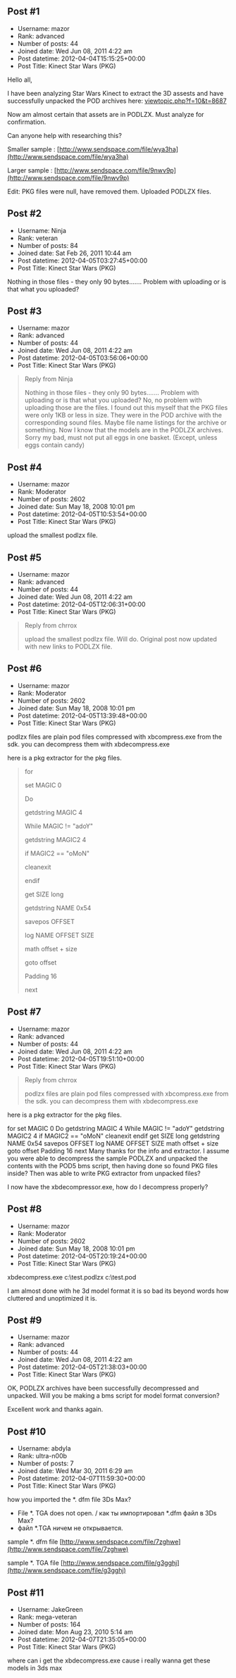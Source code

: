 ## Post #1
- Username: mazor
- Rank: advanced
- Number of posts: 44
- Joined date: Wed Jun 08, 2011 4:22 am
- Post datetime: 2012-04-04T15:15:25+00:00
- Post Title: Kinect Star Wars (PKG)

Hello all,

I have been analyzing Star Wars Kinect to extract the 3D assests and have successfully unpacked the POD archives here:
[viewtopic.php?f=10&t=8687](http://forum.xentax.com/viewtopic.php?f=10&t=8687)

Now am almost certain that assets are in PODLZX. Must analyze for confirmation.

Can anyone help with researching this? 

Smaller sample : [http://www.sendspace.com/file/wya3ha](http://www.sendspace.com/file/wya3ha)

Larger sample : [http://www.sendspace.com/file/9nwv9p](http://www.sendspace.com/file/9nwv9p)

Edit: PKG files were null, have removed them. Uploaded PODLZX files.
## Post #2
- Username: Ninja
- Rank: veteran
- Number of posts: 84
- Joined date: Sat Feb 26, 2011 10:44 am
- Post datetime: 2012-04-05T03:27:45+00:00
- Post Title: Kinect Star Wars (PKG)

Nothing in those files - they only 90 bytes.......
Problem with uploading or is that what you uploaded?
## Post #3
- Username: mazor
- Rank: advanced
- Number of posts: 44
- Joined date: Wed Jun 08, 2011 4:22 am
- Post datetime: 2012-04-05T03:56:06+00:00
- Post Title: Kinect Star Wars (PKG)

> Reply from Ninja
>
> Nothing in those files - they only 90 bytes.......
Problem with uploading or is that what you uploaded?
No, no problem with uploading those are the files. I found out this myself that the PKG files were only 1KB or less in size. They were in the POD archive with the corresponding sound files. Maybe file name listings for the archive or something. Now I know that the models are in the PODLZX archives.
Sorry my bad, must not put all eggs in one basket. (Except, unless eggs contain candy)
## Post #4
- Username: mazor
- Rank: Moderator
- Number of posts: 2602
- Joined date: Sun May 18, 2008 10:01 pm
- Post datetime: 2012-04-05T10:53:54+00:00
- Post Title: Kinect Star Wars (PKG)

upload the smallest podlzx file.
## Post #5
- Username: mazor
- Rank: advanced
- Number of posts: 44
- Joined date: Wed Jun 08, 2011 4:22 am
- Post datetime: 2012-04-05T12:06:31+00:00
- Post Title: Kinect Star Wars (PKG)

> Reply from chrrox
>
> upload the smallest podlzx file.
Will do. Original post now updated with new links to PODLZX file.
## Post #6
- Username: mazor
- Rank: Moderator
- Number of posts: 2602
- Joined date: Sun May 18, 2008 10:01 pm
- Post datetime: 2012-04-05T13:39:48+00:00
- Post Title: Kinect Star Wars (PKG)

podlzx files are plain pod files compressed with xbcompress.exe from the sdk.
you can decompress them with xbdecompress.exe

here is a pkg extractor for the pkg files.

> for
>
> set MAGIC 0
>
> Do
>
> getdstring MAGIC 4
>
> While MAGIC != "adoY"
>
> getdstring MAGIC2 4
>
> if MAGIC2 == "oMoN"
>
> cleanexit
>
> endif
>
> get SIZE long
>
> getdstring NAME 0x54
>
> savepos OFFSET
>
> log NAME OFFSET SIZE
>
> math offset + size
>
> goto offset
>
> Padding 16
>
> next
## Post #7
- Username: mazor
- Rank: advanced
- Number of posts: 44
- Joined date: Wed Jun 08, 2011 4:22 am
- Post datetime: 2012-04-05T19:51:10+00:00
- Post Title: Kinect Star Wars (PKG)

> Reply from chrrox
>
> podlzx files are plain pod files compressed with xbcompress.exe from the sdk.
you can decompress them with xbdecompress.exe

here is a pkg extractor for the pkg files.

for
set MAGIC 0
Do
getdstring MAGIC 4
While MAGIC != "adoY"
getdstring MAGIC2 4
if MAGIC2 == "oMoN"
cleanexit
endif
get SIZE long
getdstring NAME 0x54
savepos OFFSET
log NAME OFFSET SIZE
math offset + size
goto offset
Padding 16
next
Many thanks for the info and extractor. I assume you were able to decompress the sample PODLZX and unpacked the contents with the POD5 bms script, then having done so found PKG files inside? Then was able to write PKG extractor from unpacked files?

I now have the xbdecompressor.exe, how do I decompress properly?
## Post #8
- Username: mazor
- Rank: Moderator
- Number of posts: 2602
- Joined date: Sun May 18, 2008 10:01 pm
- Post datetime: 2012-04-05T20:19:24+00:00
- Post Title: Kinect Star Wars (PKG)

xbdecompress.exe c:\test.podlzx c:\test.pod

I am almost done with he 3d model format it is so bad its beyond words how cluttered and unoptimized it is.
## Post #9
- Username: mazor
- Rank: advanced
- Number of posts: 44
- Joined date: Wed Jun 08, 2011 4:22 am
- Post datetime: 2012-04-05T21:38:03+00:00
- Post Title: Kinect Star Wars (PKG)

OK, PODLZX archives have been successfully decompressed and unpacked. Will you be making a bms script for model format conversion?

Excellent work and thanks again.
## Post #10
- Username: abdyla
- Rank: ultra-n00b
- Number of posts: 7
- Joined date: Wed Mar 30, 2011 6:29 am
- Post datetime: 2012-04-07T11:59:30+00:00
- Post Title: Kinect Star Wars (PKG)

how you imported the *. dfm file 3Ds Max?
+ File *. TGA does not open.
/
как ты импортировал *.dfm файл  в 3Ds Max?
+  файл *.TGA ничем не открывается.

sample *. dfm file
[http://www.sendspace.com/file/7zghwe](http://www.sendspace.com/file/7zghwe)

sample *. TGA file
[http://www.sendspace.com/file/g3gghj](http://www.sendspace.com/file/g3gghj)
## Post #11
- Username: JakeGreen
- Rank: mega-veteran
- Number of posts: 164
- Joined date: Mon Aug 23, 2010 5:14 am
- Post datetime: 2012-04-07T21:35:05+00:00
- Post Title: Kinect Star Wars (PKG)

where can i get the xbdecompress.exe cause i really wanna get these models in 3ds max
